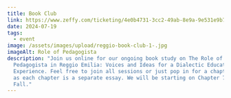 ```yaml
---
title: Book Club
link: https://www.zeffy.com/ticketing/4e0b4731-3cc2-49ab-8e9a-9e531e9b772f
date: 2024-07-19
tags:
  - event
image: /assets/images/upload/reggio-book-club-1-.jpg
imageAlt: Role of Pedagogista
description: "Join us online for our ongoing book study on The Role of the
  Pedagogista in Reggio Emilia: Voices and Ideas for a Dialectic Educational
  Experience. Feel free to join all sessions or just pop in for a chapter or two
  as each chapter is a separate essay. We will be starting on Chapter 7 this
  Fall."
---
```

